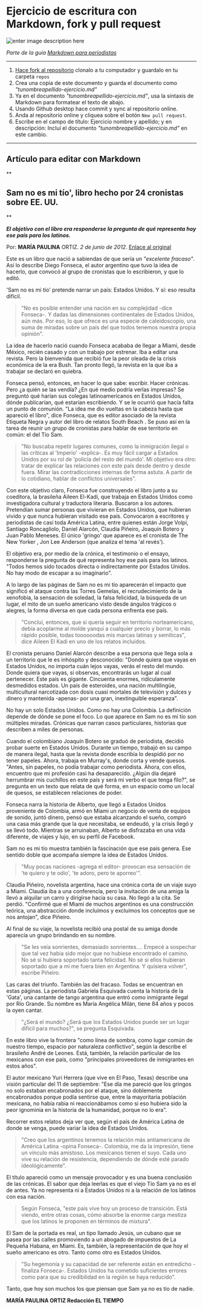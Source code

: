 # **Ejercicio de escritura con Markdown, fork y pull request**

![enter image description here](http://az616578.vo.msecnd.net/files/2015/11/27/635841957604688445-623502608_power-of-words-by-antonio-litterio-creative-commons-attribution-share-alike-3-0.jpg)

*Parte de la guía [Markdown para periodistas](https://github.com/craft2es/markdownparaperiodistas)*


----------
1. [Hace fork al repositorio](https://github.com/craft2es/markdownparaperiodistas) clonalo a tu computador y guardalo en tu carpeta `repos`
2. Crea una copia de este documento y guarda el documento como *"tunombreapellido-ejercicio.md"*
3. Ya en el documento *"tunombreapellido-ejercicio.md"*, usa la sintaxis de Markdown para formatear el texto de abajo.
4. Usando Github desktop hace commit y sync al repositorio online.
5. Anda al repositorio online y cliquea sobre el botón `New pull request`.
6. Escribe en el campo de título: Ejercicio nombre y apellido; y en descripción: Incluí el documento *"tunombreapellido-ejercicio.md"* en este cambio.

----

## **Artículo para editar con Markdown**

**

**Sam no es mi tío', libro hecho por 24 cronistas sobre EE. UU.**
-------------------------------------------------------------

**

***El objetivo con el libro era responderse la pregunta de qué representa hoy ese país para los latinos.*** 

Por:  **MARÍA PAULINA** ORTIZ. *2 de junio de 2012*. [Enlace al original](http://www.eltiempo.com/archivo/documento/CMS-11917603) 

Este es un libro que nació a sabiendas de que sería un *"excelente fracaso"*.  Así lo describe Diego Fonseca, el autor argentino que tuvo la idea de hacerlo, que convocó al grupo de cronistas que lo escribieron, y que lo editó.

'Sam no es mi tío' pretende narrar un país: Estados Unidos. Y sí: eso resulta difícil.

> "No es posible entender una nación en su complejidad -dice Fonseca-. Y dadas las dimensiones continentales de Estados Unidos, aún más. Por eso, lo que ofrece es una especie de caleidoscopio, una suma de miradas sobre un país del que todos tenemos nuestra propia opinión".

La idea de hacerlo nació cuando Fonseca acababa de llegar a Miami, desde México, recién casado y con un trabajo por estrenar. Iba a editar una revista. Pero la bienvenida que recibió fue la peor oleada de la crisis económica de la era Bush. Tan pronto llegó, la revista en la que iba a trabajar se declaró en quiebra.

Fonseca pensó, entonces, en hacer lo que sabe: escribir. Hacer crónicas. Pero ¿a quién se las vendía? ¿En qué medio podría verlas impresas? Se preguntó qué harían sus colegas latinoamericanos en Estados Unidos, dónde publicarían, qué estarían escribiendo. Y se le ocurrió que hacía falta un punto de comunión. "La idea me dio vueltas en la cabeza hasta que apareció el libro", dice Fonseca, que es editor asociado de la revista  Etiqueta Negra  y autor del libro de relatos  South Beach . Se puso así en la tarea de reunir un grupo de cronistas para hablar de ese territorio en común: el del Tío Sam.

> "No buscaba repetir lugares comunes, como la inmigración ilegal o las críticas al 'Imperio' -explica-. Es muy fácil cargar a Estados Unidos por su rol de 'policía del resto del mundo'. Mi objetivo era otro: tratar de explicar las relaciones con este país desde dentro y desde fuera. Mirar las contradicciones internas de forma astuta. A partir de lo cotidiano, hablar de conflictos universales".

Con este objetivo claro, Fonseca fue construyendo el libro junto a su coeditora, la brasileña Aileen El-Kadi, que trabaja en Estados Unidos como investigadora cultural y traductora literaria. Buscaron a los autores. Pretendían sumar personas que vivieran en Estados Unidos, que hubieran vivido y que nunca hubieran visitado ese país. Convocaron a escritores y periodistas de casi toda América Latina, entre quienes están Jorge Volpi, Santiago Roncagliolo, Daniel Alarcón, Claudia Piñeiro, Joaquín Botero y Juan Pablo Meneses. El único 'gringo' que aparece es el cronista de  The New Yorker , Jon Lee Anderson (que analiza el tema 'al revés').

 El objetivo era, por medio de la crónica, el testimonio o el ensayo, responderse la pregunta de qué representa hoy ese país para los latinos. "Todos hemos sido tocados directa o indirectamente por Estados Unidos. No hay modo de escapar a su imaginario".

A lo largo de las páginas de  Sam no es mi tío  aparecerán el impacto que significó el ataque contra las Torres Gemelas, el recrudecimiento de la xenofobia, la sensación de soledad, la falsa felicidad, la búsqueda de un lugar, el mito de un sueño americano visto desde ángulos trágicos o alegres, la forma diversa en que cada persona enfrenta ese país.

>  "Concluí, entonces, que si quería seguir en territorio
> norteamericano, debía acoplarme al molde  yanqui  a cualquier precio y borrar, lo más rápido posible, todas toooooodas mis marcas latinas y semíticas", dice Aileen El Kadi en uno de los relatos incluidos.

El cronista peruano Daniel Alarcón describe a esa persona que llega sola a un territorio que le es inhóspito y desconocido: "Donde quiera que vayas en Estados Unidos, no importa cuán lejos vayas, verás el resto del mundo. Donde quiera que vayas, si observas, encontrarás un lugar al cual pertenecer. Este país es gigante. Cincuenta enormes, ridículamente desmedidos estados. Un país de esteroides, una nación multilingüe, multicultural narcotizada con dosis cuasi mortales de televisión y dulces y dinero y mantenida -apenas- por una gran, inextinguible esperanza".

No hay un solo Estados Unidos. Como no hay una Colombia. La definición depende de dónde se pone el foco. Lo que aparece en  Sam no es mi tío  son múltiples miradas. Crónicas que narran casos particulares, historias que describen a miles de personas.

  Cuando el colombiano Joaquín Botero se graduó de periodista, decidió probar suerte en Estados Unidos. Durante un tiempo, trabajó en su campo de manera ilegal, hasta que la revista donde escribía lo despidió por no tener papeles. Ahora, trabaja en Murray's, donde corta y vende quesos. "Antes, sin papeles, no podía trabajar como periodista. Ahora, con ellos, encuentro que mi profesión casi ha desaparecido. ¿Algún día dejaré herrumbrar mis cuchillos en este país y será mi verbo el que tenga filo?", se pregunta en un texto que relata de qué forma, en un espacio como un local de quesos, se establecen relaciones de poder.

Fonseca narra la historia de Alberto, que llegó a Estados Unidos proveniente de Colombia, armó en Miami un negocio de venta de equipos de sonido, juntó dinero, pensó que estaba alcanzando el sueño, compró una casa más grande que la que necesitaba, se endeudó, y la crisis llegó y se llevó todo. Mientras se arruinaban, Alberto se disfrazaba en una vida diferente, de viajes y lujo, en su perfil de Facebook.

Sam no es mi tío  muestra también la fascinación que ese país genera. Ese sentido doble que acompaña siempre la idea de Estados Unidos. 

> "Muy pocas naciones -agrega el editor- provocan esa sensación de 'te quiero y te odio', 'te adoro, pero te aporreo'".

Claudia Piñeiro, novelista argentina, hace una crónica corta de un viaje suyo a Miami. Claudia iba a una conferencia, pero la invitación de una amiga la llevó a alquilar un carro y dirigirse hacia su casa. No llegó a la cita. Se perdió. "Confirmé que el Miami de muchos argentinos es una construcción teórica, una abstracción donde incluimos y excluimos los conceptos que se nos antojan", dice Piñeiro.

Al final de su viaje, la novelista recibió una postal de su amiga donde aparecía un grupo brindando en su nombre.

>  "Se les veía sonrientes, demasiado sonrientes.... Empecé a sospechar que tal vez había sido mejor que no hubiese encontrado el camino. No sé si hubiera soportado tanta felicidad. No sé si ellos hubieran soportado que a mí me fuera bien en Argentina. Y quisiera volver", escribe Piñeiro.

Las caras del triunfo. También las del fracaso. Todas se encuentran en estas páginas. La periodista Gabriela Esquivada cuenta la historia de la 'Gata', una cantante de tango argentina que entró como inmigrante ilegal por Río Grande. Su nombre es María Angélica Milán, tiene 84 años y pocos la oyen cantar. 

> "¿Será el mundo? ¿Será que los Estados Unidos puede ser un lugar difícil para muchos?", se pregunta Esquivada.

En este libro vive la frontera "como línea de sombra, como lugar común de nuestro tiempo, espacio por naturaleza conflictivo", según la describe el brasileño André de Leones. Está, también, la relación particular de los mexicanos con ese país, como "principales proveedores de inmigrantes en estos años".

El autor mexicano Yuri Herrera (que vive en El Paso, Texas) describe una visión particular del 11 de septiembre: "Ese día me pareció que los gringos no solo estaban encabronados por el ataque, sino doblemente encabronados porque podía sentirse que, entre la mayoritaria población mexicana, no había rabia ni reaccionábamos como si eso hubiera sido la peor ignominia en la historia de la humanidad, porque no lo era".

Recorrer estos relatos deja ver que, según el país de América Latina de donde se venga, puede variar la idea de Estados Unidos. 

> "Creo que los argentinos tenemos la relación más antiamericana de América Latina -opina Fonseca-. Colombia, me da la impresión, tiene un vínculo más amistoso. Los mexicanos tienen el suyo. Cada uno vive su relación de resistencia, dependiendo de dónde esté parado ideológicamente".

El título apareció como un mensaje provocador y es una buena conclusión de las crónicas. El sabor que deja leerlas es que el viejo Tío Sam ya no es el de antes. Ya no representa ni a Estados Unidos ni a la relación de los latinos con esa nación. 

> Según Fonseca, "este país vive hoy un proceso de transición. Está viendo, entre otras cosas, cómo absorbe la enorme carga mestiza que los latinos le proponen en términos de mixtura".

El Sam de la portada es real, un tipo llamado Jesús, un cubano que se pasea por las calles promoviendo a un abogado de impuestos de La Pequeña Habana, en Miami. Es, también, la representación de que hoy el sueño americano es otro. Tanto como otro es Estados Unidos. 

> "Su hegemonía y su capacidad de ser referente están en entredicho -finaliza Fonseca-. Estados Unidos ha cometido suficientes errores como para que su credibilidad en la región se haya reducido".

 Tanto, que hoy son muchos los que piensan que Sam ya no es tío de nadie.

****MARÍA PAULINA ORTIZ
Redacción EL TIEMPO****
